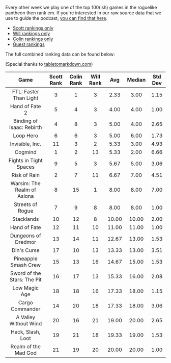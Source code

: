 Every other week we play one of the top 100(ish) games in the roguelike pantheon then rank em. If you're interested in our raw source data that we use to guide the podcast, [you can find that here](https://docs.google.com/spreadsheets/d/1mPCzKz2UP8r3KgRMSSi4KuuKImWZFT7KJEBENuinGTw/edit?usp=sharing).

* [Scott rankings only](https://docs.google.com/spreadsheets/d/1wf34T9sseGKv_VtQMcjRq6WuFWj33uU9cbU4oUlZGt8/edit#gid=1410426659)
* [Will rankings only](https://docs.google.com/spreadsheets/d/1wf34T9sseGKv_VtQMcjRq6WuFWj33uU9cbU4oUlZGt8/edit#gid=73210139)
* [Colin rankings only](https://docs.google.com/spreadsheets/d/1wf34T9sseGKv_VtQMcjRq6WuFWj33uU9cbU4oUlZGt8/edit#gid=2046262583)
* [Guest rankings](https://docs.google.com/spreadsheets/d/1wf34T9sseGKv_VtQMcjRq6WuFWj33uU9cbU4oUlZGt8/edit#gid=847369508)

<!-- 
when finished:
* games that X liked more than Y
* games that X and Y agreed on perfectly
* top 'gems' = avg pod rank vs review rank
* top 'anti-gems' = avg pod rank vs review rank
-->

<!--
ongoing short lists (matching youtube playlists?):

top 3 most popular rogues
top 3 hidden gems
top 3 most widely disagreed on games (std dev)
-->


The full combined ranking data can be found below:

(Special thanks to [tabletomarkdown.com](https://tabletomarkdown.com/convert-spreadsheet-to-markdown))

| Game | Scott Rank | Colin Rank | Will Rank | Avg | Median | Std Dev |
|  :----: |  :----: |  :----: |  :----: |  :----: | :----: | :----: |
| FTL: Faster Than Light      | 3          | 1          | 3         | 2.33     | 3.00        | 1.15    |
| Hand of Fate 2              | 5          | 4          | 3         | 4.00     | 4.00        | 1.00    |
| Binding of Isaac: Rebirth   | 4          | 8          | 3         | 5.00     | 4.00        | 2.65    |
| Loop Hero                   | 6          | 6          | 3         | 5.00     | 6.00        | 1.73    |
| Invisible, Inc.             | 11         | 3          | 2         | 5.33     | 3.00        | 4.93    |
| Cogmind                     | 1          | 2          | 13        | 5.33     | 2.00        | 6.66    |
| Fights in Tight Spaces      | 9          | 5          | 3         | 5.67     | 5.00        | 3.06    |
| Risk of Rain                | 2          | 7          | 11        | 6.67     | 7.00        | 4.51    |
| Warsim: The Realm of Aslona | 8          | 15         | 1         | 8.00     | 8.00        | 7.00    |
| Streets of Rogue            | 7          | 9          | 8         | 8.00     | 8.00        | 1.00    |
| Stacklands                  | 10         | 12         | 8         | 10.00    | 10.00       | 2.00    |
| Hand of Fate                | 12         | 11         | 10        | 11.00    | 11.00       | 1.00    |
| Dungeons of Dredmor         | 13         | 14         | 11        | 12.67    | 13.00       | 1.53    |
| Din's Curse                 | 17         | 10         | 13        | 13.33    | 13.00       | 3.51    |
| Pineapple Smash Crew        | 15         | 13         | 16        | 14.67    | 15.00       | 1.53    |
| Sword of the Stars: The Pit | 16         | 17         | 13        | 15.33    | 16.00       | 2.08    |
| Low Magic Age               | 18         | 18         | 16        | 17.33    | 18.00       | 1.15    |
| Cargo Commander             | 14         | 20         | 18        | 17.33    | 18.00       | 3.06    |
| A Valley Without Wind       | 20         | 16         | 21        | 19.00    | 20.00       | 2.65    |
| Hack, Slash, Loot           | 19         | 21         | 18        | 19.33    | 19.00       | 1.53    |
| Realm of the Mad God        | 21         | 19         | 20        | 20.00    | 20.00       | 1.00    |
















